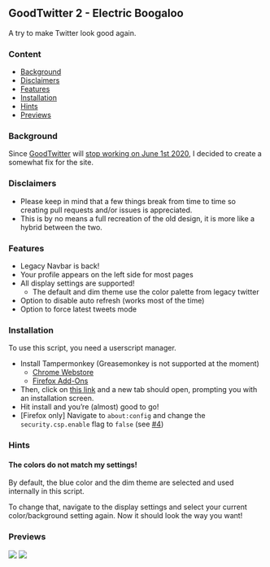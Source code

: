 ## GoodTwitter 2 - Electric Boogaloo

A try to make Twitter look good again.

### Content
- [Background](#background)
- [Disclaimers](#disclaimers)
- [Features](#features)
- [Installation](#installation)
- [Hints](#hints)
- [Previews](#previews)


### Background
Since [GoodTwitter](https://github.com/ZusorCode/GoodTwitter) will [stop working on June 1st 2020](https://twitter.com/ZusorOW/status/1258885451055800320), I decided to create a somewhat fix for the site.

### Disclaimers
- Please keep in mind that a few things break from time to time so creating pull requests and/or issues is appreciated.
- This is by no means a full recreation of the old design, it is more like a hybrid between the two.

### Features
- Legacy Navbar is back!
- Your profile appears on the left side for most pages
- All display settings are supported!
  - The default and dim theme use the color palette from legacy twitter
- Option to disable auto refresh (works most of the time)
- Option to force latest tweets mode

### Installation
To use this script, you need a userscript manager.

- Install Tampermonkey (Greasemonkey is not supported at the moment)
  - [Chrome Webstore](https://chrome.google.com/webstore/detail/tampermonkey/dhdgffkkebhmkfjojejmpbldmpobfkfo)
  - [Firefox Add-Ons](https://addons.mozilla.org/de/firefox/addon/tampermonkey/)
- Then, click on [this link](https://github.com/Bl4Cc4t/GoodTwitter2/raw/master/twitter.gt2eb.user.js) and a new tab should open, prompting you with an installation screen.
- Hit install and you’re (almost) good to go!
- [Firefox only] Navigate to `about:config` and change the `security.csp.enable` flag to `false` (see [#4](https://github.com/Bl4Cc4t/GoodTwitter2/issues/4))

### Hints
#### The colors do not match my settings!
By default, the blue color and the dim theme are selected and used internally in this script.

To change that, navigate to the display settings and select your current color/background setting again.
Now it should look the way you want!

### Previews
![](https://i.imgur.com/7GQe1AE.png)
![](https://i.imgur.com/ZdHD5nS.png)
